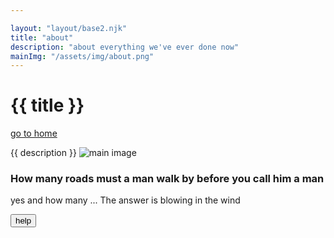 ```yaml
---

layout: "layout/base2.njk"
title: "about"
description: "about everything we've ever done now"
mainImg: "/assets/img/about.png"
---
```

# {{ title }}
<a class="link" href="/">go to home</a>

{{ description }}
<img src={{mainImg}} alt="main image" />
### How many roads must a man walk by before you call him a man
yes and how many ...
The answer is blowing in the wind

<button>help</button>

